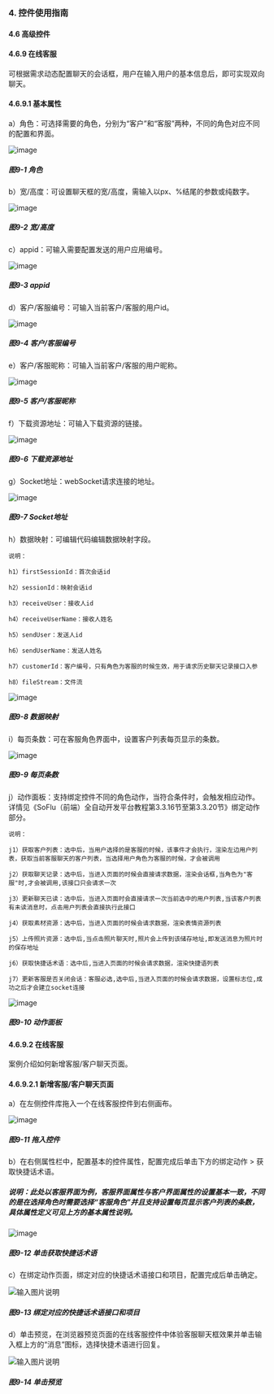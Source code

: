 ### 4. 控件使用指南

#### 4.6 高级控件

#### 4.6.9 在线客服

可根据需求动态配置聊天的会话框，用户在输入用户的基本信息后，即可实现双向聊天。

#### 4.6.9.1 基本属性

a）角色：可选择需要的角色，分别为“客户”和“客服”两种，不同的角色对应不同的配置和界面。

![image](https://user-images.githubusercontent.com/79617492/226551010-fd262a98-92dc-4ae8-a204-e060a6da045d.png)

##### 图9-1 角色

b）宽/高度：可设置聊天框的宽/高度，需输入以px、%结尾的参数或纯数字。

![image](https://user-images.githubusercontent.com/79617492/226551031-baa78987-1dfe-4422-85c5-92bc8bec4d80.png)

##### 图9-2 宽/高度

c）appid：可输入需要配置发送的用户应用编号。

![image](https://user-images.githubusercontent.com/79617492/226551049-00f00fc3-a664-4807-99a7-81c1849df5f5.png)

##### 图9-3 appid

d）客户/客服编号：可输入当前客户/客服的用户id。

![image](https://user-images.githubusercontent.com/79617492/226551080-86bdde49-6fb6-4605-88b4-ee143daaa928.png)

##### 图9-4 客户/客服编号

e）客户/客服昵称：可输入当前客户/客服的用户昵称。

![image](https://user-images.githubusercontent.com/79617492/226551122-350083c9-ab31-4dd8-9f47-c892f34dca53.png)

##### 图9-5 客户/客服昵称

f）下载资源地址：可输入下载资源的链接。

![image](https://user-images.githubusercontent.com/79617492/226551152-1a2e9851-4206-4dd4-9976-1d377124c99c.png)

##### 图9-6 下载资源地址

g）Socket地址：webSocket请求连接的地址。

![image](https://user-images.githubusercontent.com/79617492/226551174-d6fc6d0b-d6a4-4b43-836c-0f97d2e1993f.png)

##### 图9-7 Socket地址

h）数据映射：可编辑代码编辑数据映射字段。

```
说明：

h1）firstSessionId：首次会话id

h2）sessionId：映射会话id

h3）receiveUser：接收人id

h4）receiveUserName：接收人姓名

h5）sendUser：发送人id

h6）sendUserName：发送人姓名

h7）customerId：客户编号，只有角色为客服的时候生效，用于请求历史聊天记录接口入参

h8）fileStream：文件流
```

![image](https://user-images.githubusercontent.com/79617492/226551195-d11e35a5-fb79-4be2-8fcd-dd4abc4c7429.png)

##### 图9-8 数据映射

i）每页条数：可在客服角色界面中，设置客户列表每页显示的条数。

![image](https://user-images.githubusercontent.com/79617492/226551292-0cd7b724-9816-4534-b8e1-40807eb9d44e.png)

##### 图9-9 每页条数

j）动作面板：支持绑定控件不同的角色动作，当符合条件时，会触发相应动作。详情见《SoFlu（前端）全自动开发平台教程第3.3.16节至第3.3.20节》绑定动作部分。


```
说明：

j1）获取客户列表：选中后，当用户选择的是客服的时候，该事件才会执行，渲染左边用户列表，获取当前客服聊天的客户列表，当选择用户角色为客服的时候，才会被调用

j2）获取聊天记录：选中后，当进入页面的时候会直接请求数据，渲染会话框,当角色为"客服"时,才会被调用,该接口只会请求一次

j3）更新聊天已读：选中后，当进入页面时会直接请求一次当前选中的用户列表,当该客户列表有未读消息时，点击用户列表会直接执行此接口

j4）获取素材资源：选中后，当进入页面的时候会请求数据，渲染表情资源列表

j5）上传照片资源：选中后,当点击照片聊天时,照片会上传到该储存地址,即发送消息为照片时的保存地址

j6）获取快捷话术语：选中后,当进入页面的时候会请求数据，渲染快捷语列表

j7）更新客服是否关闭会话：客服必选,选中后,当进入页面的时候会请求数据，设置标志位,成功之后才会建立socket连接
```

![image](https://user-images.githubusercontent.com/79617492/226551319-afb9d53c-bed4-49db-a3de-dbd1d42528d9.png)

##### 图9-10 动作面板

#### 4.6.9.2 在线客服

案例介绍如何新增客服/客户聊天页面。

#### 4.6.9.2.1 新增客服/客户聊天页面

a）在左侧控件库拖入一个在线客服控件到右侧画布。

![image](https://user-images.githubusercontent.com/79617492/226551392-f5d19d23-6159-4ba5-b46e-7b28c20c605d.png)

##### 图9-11 拖入控件

b）在右侧属性栏中，配置基本的控件属性，配置完成后单击下方的绑定动作 > 获取快捷话术语。

##### 说明：此处以客服界面为例，客服界面属性与客户界面属性的设置基本一致，不同的是在选择角色时需要选择“客服角色”并且支持设置每页显示客户列表的条数，具体属性定义可见上方的基本属性说明。

![image](https://user-images.githubusercontent.com/79617492/226551422-9851ae4e-5afb-49d3-9554-665f5a886ad3.png)

##### 图9-12 单击获取快捷话术语

c）在绑定动作页面，绑定对应的快捷话术语接口和项目，配置完成后单击确定。

![输入图片说明](../../../../images/%20SoFlu%EF%BC%88%E5%89%8D%E7%AB%AF%EF%BC%89%E5%85%A8%E8%87%AA%E5%8A%A8%E5%BC%80%E5%8F%91%E5%B9%B3%E5%8F%B0%E6%95%99%E7%A8%8B/1.%20%E6%9C%80%E6%96%B0%E7%89%88%E6%9C%AC%20-%20%E6%9B%B4%E6%96%B0%E6%97%A5%E6%9C%9F%20-%202023.01.10/4.%20%E6%8E%A7%E4%BB%B6%E4%BD%BF%E7%94%A8%E6%8C%87%E5%8D%97/6.%20%E9%AB%98%E7%BA%A7%E6%8E%A7%E4%BB%B6/9-13.png)

##### 图9-13 绑定对应的快捷话术语接口和项目

d）单击预览，在浏览器预览页面的在线客服控件中体验客服聊天框效果并单击输入框上方的“消息”图标，选择快捷术语进行回复。

![输入图片说明](../../../../images/%20SoFlu%EF%BC%88%E5%89%8D%E7%AB%AF%EF%BC%89%E5%85%A8%E8%87%AA%E5%8A%A8%E5%BC%80%E5%8F%91%E5%B9%B3%E5%8F%B0%E6%95%99%E7%A8%8B/1.%20%E6%9C%80%E6%96%B0%E7%89%88%E6%9C%AC%20-%20%E6%9B%B4%E6%96%B0%E6%97%A5%E6%9C%9F%20-%202023.01.10/4.%20%E6%8E%A7%E4%BB%B6%E4%BD%BF%E7%94%A8%E6%8C%87%E5%8D%97/6.%20%E9%AB%98%E7%BA%A7%E6%8E%A7%E4%BB%B6/9-14.png)

##### 图9-14 单击预览
